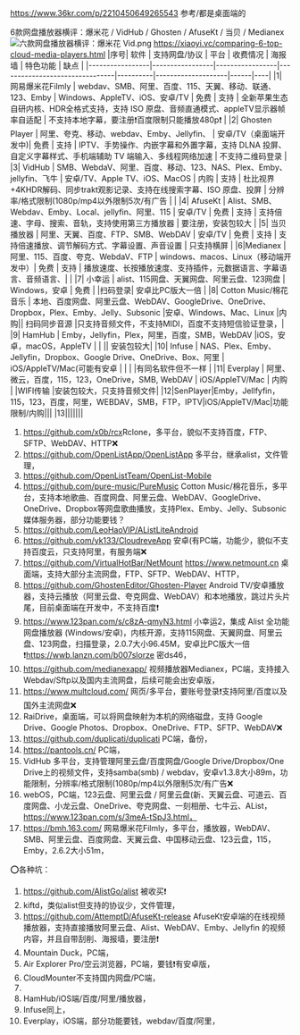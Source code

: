https://www.36kr.com/p/2210450649265543 参考/都是桌面端的

6款网盘播放器横评：爆米花 / VidHub / Ghosten / AfuseKt / 当贝 / Medianex 
![六款网盘播放器横评：爆米花  Vid.png](https://lain.bgm.tv/pic/photo/l/94/1e/512889_3czX3.jpg)
https://xiaoyi.vc/comparing-6-top-cloud-media-players.html
|序号| 软件 | 支持网盘/协议                                                                 | 平台  | 收费情况 | 海报墙 | 特色功能                                                                                     | 缺点 |
|-----------------|-----------------|-----------------|--------------------------------|----------|--------------------|------|----|
|1| 网易爆米花Filmly      | webdav、SMB、阿里、百度、115、天翼、移动、联通、123、Emby                                | Windows、AppleTV、iOS、安卓/TV | 免费  | 支持  | 全新苹果生态自研内核、HDR全格式支持，支持 ISO 原盘、音频直通模式、appleTV显示器帧率自适配     | 不支持本地字幕，要注册❗百度限制只能播放480p❗ |
|2| Ghosten Player  | 阿里、夸克、移动、webdav、Emby、Jellyfin、                                               | 安卓/TV（桌面端开发中)| 免费   | 支持  | IPTV、手势操作、内嵌字幕和外置字幕，支持 DLNA 投屏、自定义字幕样式、手机端辅助 TV 端输入、多线程网络加速                         | 不支持二维码登录 |
|3| VidHub | SMB、WebdaV、阿里、百度、移动、123、NAS、Plex、Emby、jellyfin、飞牛                                               | 安卓/TV、Apple TV、iOS、MacOS         | 内购      | 支持 | 杜比视界+4KHDR解码、同步trakt观影记录、支持在线搜索字幕、ISO 原盘、投屏                                                           | 分辨率/格式限制(1080p/mp4以外限制5次/有广告                                                            |  |
|4| AfuseKt      | Alist、SMB、Webdav、Emby、Local、jellyfin、阿里、115                                                  | 安卓/TV                 | 免费 | 支持    | 支持倍速、字母、搜索、音轨，支持使用第三方播放器                                                                       |  要注册，安装包较大 |
|5| 当贝播放器      | 阿里、天翼、百度、FTP、SMB、WebDAV                                                           | 安卓/TV                 | 免费  | 支持  | 支持倍速播放、调节解码方式、字幕设置、声音设置                                           | 只支持横屏 | 
|6|Medianex | 阿里、115、百度、夸克、WebdaV、FTP | windows、macos、Linux（移动端开发中）| 免费 | 支持 | 播放速度、长按播放速度、支持插件，元数据语言、字幕语言、音频语言、|  |
|7| 小幸运 | alist、115网盘、天翼网盘、阿里云盘、123网盘 | Windows，安卓 | 免费 |  |扫码登录| 安卓比PC版大一倍 |
|8| Cotton Music/棉花音乐 | 本地、百度网盘、阿里云盘、WebDAV、GoogleDrive、OneDrive、Dropbox，Plex、Emby、Jelly、Subsonic |安卓、Windows、Mac、Linux |内购|| 扫码同步音源 |只支持音频文件，不支持MIDI，百度不支持短信验证登录，|
|9| HamHub | Emby，Jellyfin，Plex，阿里，百度，SMB，WebDAV |iOS，安卓，macOS，AppleTV | | || 安装包较大|
|10| Infuse | NAS、Plex、Emby、Jellyfin，Dropbox、Google Drive、OneDrive、Box、阿里 | iOS/AppleTV/Mac(可能有安卓 | | | |有同名软件但不一样 |
|11| Everplay | 阿里、微云，百度，115，123，OneDrive，SMB, WebDAV | iOS/AppleTV/Mac | 内购 | |WIFI传输 |安装包较大，只支持音频文件|
|12|SenPlayer|Emby，Jellfyfin，115，123，百度，阿里，WEBDAV，SMB，FTP，IPTV|iOS/AppleTV/Mac|功能限制/内购|||
|13|||||||
1. https://github.com/x0b/rcx​ Rclone，多平台，貌似不支持百度，FTP、SFTP、WebDAV、HTTP❌
2. https://github.com/OpenListApp/OpenListApp 多平台，继承alist，文件管理，
3. https://github.com/OpenListTeam/OpenList-Mobile 
4. https://github.com/pure-music/PureMusic Cotton Music/棉花音乐，多平台，支持本地歌曲、百度网盘、阿里云盘、WebDAV、GoogleDrive、OneDrive、Dropbox等网盘歌曲播放，支持Plex、Emby、Jelly、Subsonic媒体服务器，部分功能要钱？
5. https://github.com/LeoHaoVIP/AListLiteAndroid 
6. https://github.com/yk133/CloudreveApp 安卓(有PC端，功能少，貌似不支持百度云，只支持阿里，有服务端❌
7. https://github.com/VirtualHotBar/NetMount https://www.netmount.cn 桌面端，支持大部分主流网盘，FTP、SFTP、WebDAV、HTTP，
8. https://github.com/GhostenEditor/Ghosten-Player Android TV/安卓播放器，支持云播放（阿里云盘、夸克网盘、WebDAV）和本地播放，跳过片头片尾，目前桌面端在开发中，不支持百度❗
9. https://www.123pan.com/s/c8zA-qmyN3.html 小幸运2，集成 Alist 全功能网盘播放器 (Windows/安卓)，内核开源，支持115网盘、天翼网盘、阿里云盘、123网盘，扫描登录，2.0.7大小96.45M，安卓比PC版大一倍❗https://wwb.lanzn.com/b007slorze 密ds46，
10. https://github.com/medianexapp/ 视频播放器Medianex，PC端，支持接入Webdav/Sftp以及国内主流网盘，后续可能会出安卓版，
11. https://www.multcloud.com/ 网页/多平台，要账号登录❗️支持阿里/百度以及国外主流网盘❌
12. RaiDrive，桌面端，可以将网盘映射为本机的网络磁盘，支持 Google Drive、Google Photos、Dropbox、OneDrive、FTP、SFTP、WebDAV❌
13. https://github.com/duplicati/duplicati PC端，备份，
14. https://pantools.cn/ PC端，
15. VidHub 多平台，支持管理阿里云盘/百度网盘/Google Drive/Dropbox/One Drive上的视频文件，支持samba(smb) / webdav，安卓v1.3.8大小89m，功能限制，分辨率/格式限制(1080p/mp4以外限制5次/有广告❌
16. webOS，PC端，123云盘、阿里云盘 / 阿里云盘(新、天翼云盘、可道云、百度网盘、小龙云盘、OneDrive、夸克网盘、一刻相册、七牛云、AList，https://www.123pan.com/s/3meA-tSpJ3.html，
17. https://bmh.163.com/ 网易爆米花Filmly，多平台，播放器，WebDAV、SMB、阿里云盘、百度网盘、天翼云盘、中国移动云盘、123云盘，115，Emby，2.6.2大小51m，

⭕️各种坑：
1. https://github.com/AlistGo/alist 被收买❗️
2. kiftd，类似alist但支持的协议少，文件管理，
3. https://github.com/AttemptD/AfuseKt-release AfuseKt安卓端的在线视频播放器，支持直接播放阿里云盘、Alist、WebDAV、Emby、Jellyfin 的视频内容，并且自带刮削、海报墙，要注册❗
4. Mountain Duck，PC端，
5. Air Explorer Pro/空云浏览器，PC端，要钱❗有安卓版，
6. CloudMounter不支持国内网盘/PC端，
7. 
8. HamHub/iOS端/百度/阿里/播放器，
9. Infuse同上，
10. Everplay，iOS端，部分功能要钱，webdav/百度/阿里，
